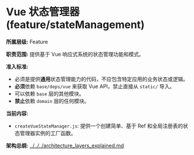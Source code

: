 # Vue 状态管理器 (feature/stateManagement)

**所属层级:** Feature

**职责范围:** 提供基于 Vue 响应式系统的状态管理功能和模式。

**准入标准:**
- 必须是提供**通用**状态管理能力的代码，不应包含特定应用的业务状态或逻辑。
- **必须**依赖 `base/deps/vue` 来获取 Vue API，禁止直接从 `static/` 导入。
- 可以依赖 `base` 层的其他模块。
- **禁止**依赖 `domain` 层的任何模块。

**当前内容:**
- `createVueStateManager.js`: 提供一个创建简单、基于 Ref 和全局注册表的状态管理器实例的工厂函数。

**架构总纲:** [../../../architecture_layers_explained.md](../../../architecture_layers_explained.md) 